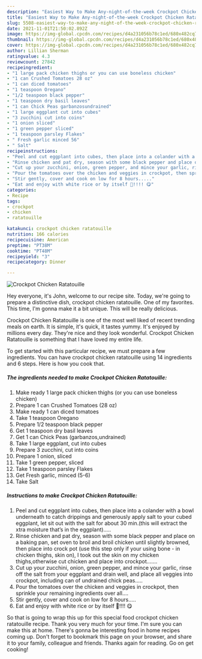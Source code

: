 ```yaml
---
description: "Easiest Way to Make Any-night-of-the-week Crockpot Chicken Ratatouille"
title: "Easiest Way to Make Any-night-of-the-week Crockpot Chicken Ratatouille"
slug: 5508-easiest-way-to-make-any-night-of-the-week-crockpot-chicken-ratatouille
date: 2021-11-01T21:50:02.892Z
image: https://img-global.cpcdn.com/recipes/d4a231056b78c1ed/680x482cq70/crockpot-chicken-ratatouille-recipe-main-photo.jpg
thumbnail: https://img-global.cpcdn.com/recipes/d4a231056b78c1ed/680x482cq70/crockpot-chicken-ratatouille-recipe-main-photo.jpg
cover: https://img-global.cpcdn.com/recipes/d4a231056b78c1ed/680x482cq70/crockpot-chicken-ratatouille-recipe-main-photo.jpg
author: Lillian Sherman
ratingvalue: 4.3
reviewcount: 27842
recipeingredient:
- "1 large pack chicken thighs or you can use boneless chicken"
- "1 can Crushed Tomatoes 28 oz"
- "1 can diced tomatoes"
- "1 teaspoon Oregano"
- "1/2 teaspoon black pepper"
- "1 teaspoon dry basil leaves"
- "1 can Chick Peas garbanzosundrained"
- "1 large eggplant cut into cubes"
- "3 zucchini cut into coins"
- "1 onion sliced"
- "1 green pepper sliced"
- "1 teaspoon parsley Flakes"
- " Fresh garlic minced 56"
- " Salt"
recipeinstructions:
- "Peel and cut eggplant into cubes, then place into a colander with a bowl underneath to catch drippings and generously apply salt to your cubed eggplant, let sit out with the salt for about 30 min.(this will extract the xtra moisture that’s in the eggplant)....."
- "Rinse chicken and pat dry, season with some black pepper and place on a baking pan, set oven to broil and broil chicken until slightly browned, then place into crock pot (use this step only if your using bone - in chicken thighs, skin on), I took out the skin on my chicken thighs,otherwise cut chicken and place into crockpot......."
- "Cut up your zucchini, onion, green pepper, and mince your garlic, rinse off the salt from your eggplant and drain well, and place all veggies into crockpot, including can of undrained chick peas....."
- "Pour the tomatoes over the chicken and veggies in crockpot, then sprinkle your remaining ingredients over all...."
- "Stir gently, cover and cook on low for 8 hours....."
- "Eat and enjoy with white rice or by itself 🍛!!!! 😋"
categories:
- Recipe
tags:
- crockpot
- chicken
- ratatouille

katakunci: crockpot chicken ratatouille 
nutrition: 166 calories
recipecuisine: American
preptime: "PT38M"
cooktime: "PT48M"
recipeyield: "3"
recipecategory: Dinner

---
```



![Crockpot Chicken Ratatouille](https://img-global.cpcdn.com/recipes/d4a231056b78c1ed/680x482cq70/crockpot-chicken-ratatouille-recipe-main-photo.jpg)

Hey everyone, it's John, welcome to our recipe site. Today, we're going to prepare a distinctive dish, crockpot chicken ratatouille. One of my favorites. This time, I'm gonna make it a bit unique. This will be really delicious.



Crockpot Chicken Ratatouille is one of the most well liked of recent trending meals on earth. It is simple, it's quick, it tastes yummy. It's enjoyed by millions every day. They're nice and they look wonderful. Crockpot Chicken Ratatouille is something that I have loved my entire life.


To get started with this particular recipe, we must prepare a few ingredients. You can have crockpot chicken ratatouille using 14 ingredients and 6 steps. Here is how you cook that.

<!--inarticleads1-->

##### The ingredients needed to make Crockpot Chicken Ratatouille:

1. Make ready 1 large pack chicken thighs (or you can use boneless chicken)
1. Prepare 1 can Crushed Tomatoes (28 oz)
1. Make ready 1 can diced tomatoes
1. Take 1 teaspoon Oregano
1. Prepare 1/2 teaspoon black pepper
1. Get 1 teaspoon dry basil leaves
1. Get 1 can Chick Peas (garbanzos,undrained)
1. Take 1 large eggplant, cut into cubes
1. Prepare 3 zucchini, cut into coins
1. Prepare 1 onion, sliced
1. Take 1 green pepper, sliced
1. Take 1 teaspoon parsley Flakes
1. Get  Fresh garlic, minced (5-6)
1. Take  Salt




<!--inarticleads2-->

##### Instructions to make Crockpot Chicken Ratatouille:

1. Peel and cut eggplant into cubes, then place into a colander with a bowl underneath to catch drippings and generously apply salt to your cubed eggplant, let sit out with the salt for about 30 min.(this will extract the xtra moisture that’s in the eggplant).....
1. Rinse chicken and pat dry, season with some black pepper and place on a baking pan, set oven to broil and broil chicken until slightly browned, then place into crock pot (use this step only if your using bone - in chicken thighs, skin on), I took out the skin on my chicken thighs,otherwise cut chicken and place into crockpot.......
1. Cut up your zucchini, onion, green pepper, and mince your garlic, rinse off the salt from your eggplant and drain well, and place all veggies into crockpot, including can of undrained chick peas.....
1. Pour the tomatoes over the chicken and veggies in crockpot, then sprinkle your remaining ingredients over all....
1. Stir gently, cover and cook on low for 8 hours.....
1. Eat and enjoy with white rice or by itself 🍛!!!! 😋




So that is going to wrap this up for this special food crockpot chicken ratatouille recipe. Thank you very much for your time. I'm sure you can make this at home. There's gonna be interesting food in home recipes coming up. Don't forget to bookmark this page on your browser, and share it to your family, colleague and friends. Thanks again for reading. Go on get cooking!
